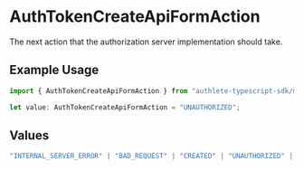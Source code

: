 # AuthTokenCreateApiFormAction

The next action that the authorization server implementation should take.

## Example Usage

```typescript
import { AuthTokenCreateApiFormAction } from "authlete-typescript-sdk/models/operations";

let value: AuthTokenCreateApiFormAction = "UNAUTHORIZED";
```

## Values

```typescript
"INTERNAL_SERVER_ERROR" | "BAD_REQUEST" | "CREATED" | "UNAUTHORIZED" | "FORBIDDEN" | "JSON" | "JWT" | "OK"
```